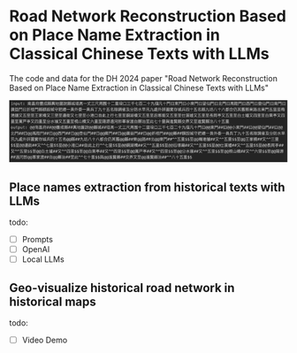 # Road Network Reconstruction Based on Place Name Extraction in Classical Chinese Texts with LLMs

The code and data for the DH 2024 paper "Road Network Reconstruction Based on Place Name Extraction in Classical Chinese Texts with LLMs"

![](https://github.com/intersense/historical-roadnetwork-reconstruction/blob/main/images/jiangxi-prompts.png)

## Place names extraction from historical texts with LLMs

todo:

- [ ] Prompts
- [ ] OpenAI
- [ ] Local LLMs

## Geo-visualize historical road network in historical maps

todo:

- [ ] Video Demo

